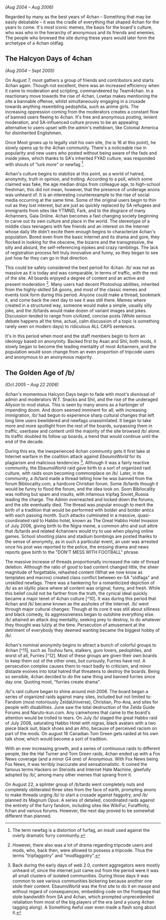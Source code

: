 _(Aug 2004 – Aug 2006)_

Regarded by many as the best years of 4chan – Something that may be easily debatable – it was the cradle of everything that shaped 4chan for the years to come. It's most iconic memes, the basis for the board's culture, who was who in the hierarchy of anonymous and its friends and enemies. The people who browsed the site during these years would later form the archetype of a 4chan oldfag.

## The Halcyon Days of 4chan

_(Aug 2004 – Sept 2005)_

On August 7, moot gathers a group of friends and contributors and starts 4chan again. Though not excellent, there was an increased efficiency when it came to moderation and scripting, commandeered by Team4chan. In a reactionary move towards the rise of 4chan, Lowtax makes mentioning the site a bannable offense, whilst simultaneously engaging in a crusade towards anything resembling pedophilia, such as anime girls. The increasing oppression coming from the moderators creates a constant flow of banned users fleeing to 4chan. It's free and anonymous posting, lenient moderation, and SA-influenced culture proves to be an appealing alternative to users upset with the admin's meltdown, like Colonial America for disinherited Englishmen.

Once Moot grows up to legally visit his own site, (he is 16 at this point), he slowly opens up to the 4chan community. There's a noticeable rise in popularity and new users who posted without being aware of the fads and inside jokes, which thanks to SA's inherited FYAD culture, was responded with shouts of "lurk more" or newfag [^1].

4chan's culture begins to stabilize at this point, as a world of hatred, anonymity, truth in opinion, and trolling. According to a poll, which some claimed was fake, the age median drops from colleague age, to high-school freshman, this did not mean, however, that the presence of underage anons was unheard of. It is an interesting counterexample to the rise of social media occurring at the same time. Some of the original users begin to thin out as they lost interest, but are just as quickly replaced by SA refugees and immigrants from sites like YTMND, Fark, and to the disgrace of many 4channers, Gaia Online. 4chan becomes a fast changing society beginning to carve out its own culture and place in the world. The stereotype of a middle class teenagers with few friends and an interest on the Internet whose daily life didn't excite them enough begins to characterize 4chan's population. Bored even from the basic Internet and its drama and gore, they flocked in looking for the obscene, the bizarre and the transgressive, the silly and absurd, the self-referencing injokes and crazy ramblings. The lack of registration process felt truly innovative and funny, so they began to see just how far they can go in that direction.

This could be safely considered the best period for 4chan. /b/ was not as massive as it is today and was comparable, in terms of traffic, with the rest of the site. All boards enjoyed a degree of content and an active and present moderation [^2]. Many users had decent Photoshop abilities, inherited from the highly-skilled SA goons, and most of the classic memes and events took form during this period. Anyone could make a thread, bookmark it, and come back the next day to see it was still there. Memes where created in a structured way, someone would make a simple, usually silly joke, and the /b/tards would make dozen of variant images and jokes. Discussion tended to range from civilized, concise posts (While serious debate happens all the time, actual, calm discussion of a topic is something rarely seen on modern days) to ridiculous ALL CAPS sentences.

It's in this period when moot and the staff members begin to form an ideology based on anonymity. Backed first by Asan and Shii, both mods, it slowly began to become the leading mentality of most 4channers, and the population would soon change from an even proportion of tripcode users and anonymous to an anonymous majority.

[^1]: The term newfag is a distortion of furfag, an insult used against the overly dramatic furry community.
[^2]: However, there also was a lot of drama regarding tripcode users and mods, who, back then, were allowed to possess a tripcode. Thus the terms "tripfaggotry" and "modfaggotry".


## The Golden Age of /b/

_(Oct 2005 – Aug 22 2006)_

4chan's momentous Halcyon Days begin to fade with moot's dismissal of admin and moderators W.T. Snacks and Shii, and the rise of the underaged Allyson to mod status. This is seen by many anons as a harbinger of impending doom. And doom seemed imminent for all; with increasing immigration, /b/ had begun to experience sharp cultural changes that left long time users bewildered and newfags unassimilated. It began to take more and more spotlight from the rest of the boards, surpassing them in traffic, userbase and content until the majority of the site browsed /b/ alone. Its traffic doubled its follow up boards, a trend that would continue until the end of the decade.

During this era, the inexperienced 4chan community gets it first take at Internet warfare in the coalition attack against _EbaumsWorld_ for its plagiarism and malicious tendencies [^3]. Although it was a fairly reactive community, the EbaumsWorld raid gave birth to a sort of organized raid culture, with raids soon becoming commonplace on /b/. Later, in the community, a /b/tard made a thread telling how he was banned from the forum Bibliocality.com, a hardcore Christian forum. Some /b/tards though it would be funny to flood the forum, and the idea took on. Soon Bibliocality was nothing but spam and insults, with infamous tripfag Soviet\_Russia leading the charge. The Admin overreacted and locked down the forums, and the site eventually died. The thread was popular enough to merit the birth of a tradition that would be performed with bolder and bolder antics with each passing month. Such attacks culminated in a massive, quasi-coordinated raid to Habbo hotel, known as The Great Habbo Hotel Invasion of July 2006, giving birth to the Nigra meme, a common afro and suit attire that /b/tards and related 4channers would try to use when playing online games. School shooting plans and stadium bombings are posted thanks to the sense of anonymity, as in such a particular event, an user was arrested once his post was reported to the police, the ensuing drama and news reports gave birth to the "DON'T MESS WITH FOOTBALL" phrase.

The massive increase of threads proportionally increased the rate of thread deletion. Although the ratio of good to bad content changed little, the sheer magnitude of forgettable, rehashed content (What we now know as templates and macros) created class conflict between ex-SA "oldfags" and unskilled newfags. There was a hankering for a romanticized depiction of /b/ as an idyllic place where all content was original, funny, and fresh. While this belief could not be farther from the truth, the cynical ideal quickly became a major tenet of 4chan culture [^10]. It was during this period that 4chan and /b/ became known as the assholes of the Internet. /b/ went through major cultural changes: Though at its core it was still about silliness and black comedy, its aggressiveness began to outshine everything else. /b/ attained an attack dog mentality, seeking prey to destroy, to do whatever they thought was lulzly at the time. Persecution of amusement at the detriment of everybody they deemed wanting became the biggest hobby of /b/.

4chan's nominal anonymity begins to attract a bunch of colorful groups to 4chan [^11], such as Touhou fans, stalkers, guro lovers, pedophiles, and worst of all, Furries [^12]. Most of these groups are given their own boards to keep them out of the other ones, but curiously, Furries have not. A persecution complex causes them to react badly to criticism, and minor distaste evolves into total hatred that threatens to destroy the boards. Being so sensible, 4chan decided to do the sane thing and banned furries since day one. Quoting moot, "furries create drama".

/b/'s raid culture began to shine around mid-2006. The board began a series of organized raids against many sites, included but not limited to: Fandom (most notoriously ZeldaUniverse), Christian, Pro-Ana, and sites for people with disabilities. June saw the total destruction of the Zelda Guide Forums and Naruto-kun.com. Any camwhores that came to the board's attention would be trolled to tears. On July /b/ staged the great Habbo raid of July 2006, saturating Habbo Hotel with nigras, black avatars with a two piece black suit, black shoes and an Afro, because of perceived racism on part of the mods. On august 16 Canadian Tom Green gets raided at his own talk show, which would become a sort of tradition.

With an ever increasing growth, and a series of continuous raids to different people, like the Hal Turner and Tom Green raids, 4chan ended up with a Fox News coverage (and a minor G4 one) of Anonymous. With Fox News being Fox News, it was terribly inaccurate and sensationalistic. It coined the famous terms Hackers on Steroids and Internet Hate Machine, gleefully adopted by /b/, among many other memes that sprang from it.

On August 22, a splinter group of /b/tards went completely nuts and completely obliterated three sites from the face of earth, prompting anons to make threads urging /b/ to start a crusade against faggotry, and /b/ planned its Magnum Opus: A series of detailed, coordinated raids against the entirety of the furry fandom, including sites like WikiFur, Furaffinity, fchan and various forums. However, the next day proved to be somewhat different than planned.

[^3]: Back during the early days of web 2.0, content aggregators were mostly unheard of, since the internet just came out from the period were it was all small clusters of isolated communities. During those days it was common to see various communities bickering because another one stole their content. EbaumsWorld was the first site to do it en masse and without regard of consequences, embedding code on the frontpage that stole bandwidth from SA and 4chan, which prompted unprecedented retaliation from most of the big players of the era (and a young 4chan tagging along). A Something Awful user even made a flash song about it.
[^4]: 